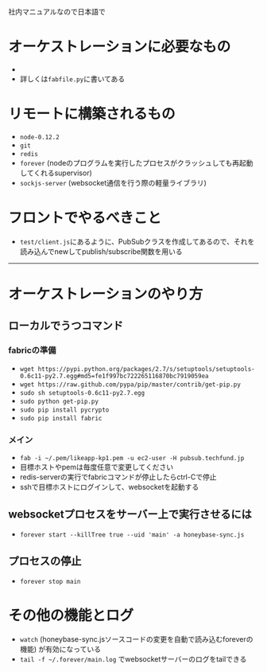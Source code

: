 社内マニュアルなので日本語で

# オーケストレーションに必要なもの
-
- 詳しくは`fabfile.py`に書いてある

# リモートに構築されるもの
- `node-0.12.2`
- `git`
- `redis`
- `forever` (nodeのプログラムを実行したプロセスがクラッシュしても再起動してくれるsupervisor)
- `sockjs-server` (websocket通信を行う際の軽量ライブラリ)

# フロントでやるべきこと
- `test/client.js`にあるように、PubSubクラスを作成してあるので、それを読み込んでnewしてpublish/subscribe関数を用いる

---

# オーケストレーションのやり方
## ローカルでうつコマンド
### fabricの準備
- `wget https://pypi.python.org/packages/2.7/s/setuptools/setuptools-0.6c11-py2.7.egg#md5=fe1f997bc722265116870bc7919059ea`
- `wget https://raw.github.com/pypa/pip/master/contrib/get-pip.py`
- `sudo sh setuptools-0.6c11-py2.7.egg`
- `sudo python get-pip.py`
- `sudo pip install pycrypto`
- `sudo pip install fabric`


### メイン
- `fab -i ~/.pem/likeapp-kp1.pem -u ec2-user -H pubsub.techfund.jp`
- 目標ホストやpemは毎度任意で変更してください
- redis-serverの実行でfabricコマンドが停止したらctrl-Cで停止
- sshで目標ホストにログインして、websocketを起動する

## websocketプロセスをサーバー上で実行させるには
- `forever start --killTree true --uid 'main' -a honeybase-sync.js`

## プロセスの停止
- `forever stop main`

# その他の機能とログ
- `watch` (honeybase-sync.jsソースコードの変更を自動で読み込むforeverの機能) が有効になっている
- `tail -f ~/.forever/main.log` でwebsocketサーバーのログをtailできる
